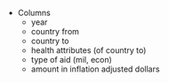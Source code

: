 

* Columns
    * year
    * country from
    * country to
    * health attributes (of country to)
    * type of aid (mil, econ)
    * amount in inflation adjusted dollars
    
